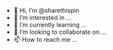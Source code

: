 - 👋 Hi, I’m @sharethispin
- 👀 I’m interested in ...
- 🌱 I’m currently learning ...
- 💞️ I’m looking to collaborate on ...
- 📫 How to reach me ...

<!---
sharethispin/sharethispin is a ✨ special ✨ repository because its `README.md` (this file) appears on your GitHub profile.
You can click the Preview link to take a look at your changes.
--->
